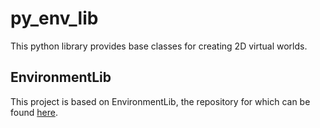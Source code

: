 # py_env_lib
This python library provides base classes for creating 2D virtual worlds.


## EnvironmentLib
This project is based on EnvironmentLib, the repository for which can be found [here](https://github.com/Preponderous-Software/EnvironmentLib).
